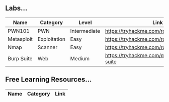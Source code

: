 <h2> Labs... </h2>

|   Name    |   Category   |   Level          |               Link                 |
|-----------|--------------|------------------|------------------------------------|
| PWN101    |    PWN       |   Intermediate   |  https://tryhackme.com/room/pwn101 |
| Metasploit  |   Exploitation|   Easy     | https://tryhackme.com/room/metasploitintro | 
| Nmap        |   Scanner     |  Easy     | https://tryhackme.com/room/furthernmap     | 
| Burp Suite  | Web     |   Medium  |  https://tryhackme.com/module/learn-burp-suite |







<h2> Free Learning Resources... </h2>

|    Name     |     Category       |        Link       |
|-------------|--------------------|--------------------------------------------|

